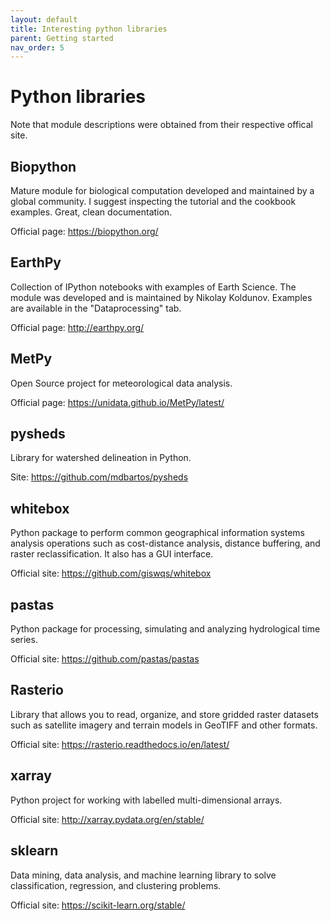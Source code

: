 ```yaml
---
layout: default
title: Interesting python libraries
parent: Getting started
nav_order: 5
---
```


# Python libraries

Note that module descriptions were obtained from their respective offical site.

## Biopython
Mature module for biological computation developed and maintained by a global community. I suggest inspecting the tutorial and the cookbook examples. Great, clean documentation.

Official page: https://biopython.org/


## EarthPy
Collection of IPython notebooks with examples of Earth Science. The module was developed and is maintained by Nikolay Koldunov. Examples are available in the "Dataprocessing" tab.

Official page: http://earthpy.org/

## MetPy
Open Source project for meteorological data analysis. 

Official page: https://unidata.github.io/MetPy/latest/

## pysheds
Library for watershed delineation in Python.

Site: https://github.com/mdbartos/pysheds

## whitebox
Python package to perform common geographical information systems analysis operations such as cost-distance analysis, distance buffering, and raster reclassification. It also has a GUI interface.

Official site: https://github.com/giswqs/whitebox

## pastas
Python package for processing, simulating and analyzing hydrological time series.

Official site: https://github.com/pastas/pastas


## Rasterio
Library that allows you to read, organize, and store gridded raster datasets such as satellite imagery and terrain models in GeoTIFF and other formats.

Official site: https://rasterio.readthedocs.io/en/latest/


## xarray
Python project for working with labelled multi-dimensional arrays.

Official site: http://xarray.pydata.org/en/stable/

## sklearn
Data mining, data analysis, and machine learning library to solve classification, regression, and clustering problems.

Official site: https://scikit-learn.org/stable/


